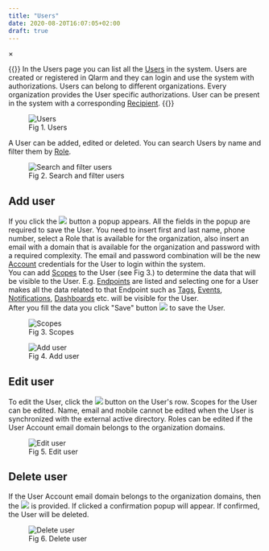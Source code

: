 ```yaml
---
title: "Users"
date: 2020-08-20T16:07:05+02:00
draft: true
---
```


<!-- The Modal -->
<div id="myModal" class="modal">
  <span class="close">&times;</span>
  <img class="modal-content" id="img01">
  <div id="caption"></div>
</div>

{{<lead>}}
In the Users page you can list all the [Users](/glossary#user) in the system. Users are created or registered in Qlarm and they can login and use the system with authorizations. Users can belong to different organizations. Every organization provides the User specific authorizations. User can be present in the system with a corresponding [Recipient](/glossary#recipient).
{{</lead>}}
<figure class="image_container">
    <img class="center_image myImg" onClick="reply_click(this)"  id="users" src="/users.png" alt="Users">
    <figcaption>Fig 1. Users</figcaption>
</figure>

A User can be added, edited or deleted. You can search Users by name and filter them by [Role](/glossary#role).
<figure class="image_container">
    <img class="center_image myImg" onClick="reply_click(this)"  id="filter_users_role_filter" src="/filter_users_role_filter.png" alt="Search and filter users">
    <figcaption>Fig 2. Search and filter users</figcaption>
</figure>

## Add user

If you click the <img src="/add_user_button.png"> button a popup appears. All the fields in the popup are required to save the User. You need to insert first and last name, phone number, select a Role that is available for the organization, also insert an email with a domain that is available for the organization and password with a required complexity. The email and password combination will be the new [Account](/glossary#account) credentials for the User to login within the system. <br />
You can add [Scopes](/glossary#scope) to the User (see Fig 3.) to determine the data that will be visible to the User. E.g. [Endpoints](/glossary#endpoint) are listed and selecting one for a User makes all the data related to that Endpoint such as [Tags](/glossary#tag), [Events](/glossary#event), [Notifications](/glossary#notification), [Dashboards](/glossary#dashboard) etc. will be visible for the User.<br/> 
After you fill the data you click "Save" button <img src="/user_save.png"> to save the User.

<figure class="image_container">
    <img class="center_image myImg figure_resize2" onClick="reply_click(this)"  id="user_scopes" src="/user_scopes.png" alt="Scopes">
    <figcaption>Fig 3. Scopes</figcaption>
</figure>

<figure class="image_container">
    <img class="center_image myImg" onClick="reply_click(this)"  id="add_user_popup" src="/add_user_popup.png" alt="Add user">
    <figcaption>Fig 4. Add user</figcaption>
</figure>

## Edit user
To edit the User, click the <img src="/row_edit_button.png"> button on the User's row. Scopes for the User can be edited. Name, email and mobile cannot be edited when the User is synchronized with the external active directory. Roles can be edited if the User Account email domain belongs to the organization domains.

<figure class="image_container">
    <img class="center_image myImg" onClick="reply_click(this)"  id="edit_user" src="/edit_user.png" alt="Edit user">
    <figcaption>Fig 5. Edit user</figcaption>
</figure>

## Delete user
If the User Account email domain belongs to the organization domains, then the <img src="/row_delete_button.png"> is provided. If clicked a confirmation popup will appear. If confirmed, the User will be deleted.
<figure class="image_container">
    <img class="center_image myImg figure_resize1" onClick="reply_click(this)"  id="user_delete_popup" src="/user_delete_popup.png" alt="Delete user">
    <figcaption>Fig 6. Delete user</figcaption>
</figure>

<script>
// Get the modal
var modal = document.getElementById("myModal");

var modalImg = document.getElementById("img01");
var captionText = document.getElementById("caption");
function reply_click(img)
{
    modal.style.display = "block";
    modalImg.src = img.src;
    captionText.innerHTML = img.alt;
}

modal.onclick = function() { 
  modal.style.display = "none";
}

document.addEventListener('keyup', function(e) {
    if (e.keyCode == 27) {
        modal.style.display = "none";
    }
});
</script>